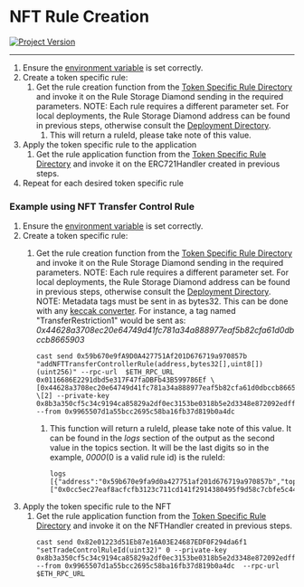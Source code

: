 # NFT Rule Creation
[![Project Version][version-image]][version-url]

---

1.  Ensure the [environment variable][environment-url] is set correctly.
2.  Create a token specific rule:
    1.  Get the rule creation function from the [Token Specific Rule Directory][tokenSpecificRuleDirectory-url] and invoke it on the Rule Storage Diamond sending in the required parameters. NOTE: Each rule requires a different parameter set. For local deployments, the Rule Storage Diamond address can be found in previous steps, otherwise consult the [Deployment Directory][deploymentDirectory-url]. 
        1.  This will return a ruleId, please take note of this value.
3.  Apply the token specific rule to the application
    1.  Get the rule application function from the [Token Specific Rule Directory][tokenSpecificRuleDirectory-url] and invoke it on the ERC721Handler created in previous steps.
4.  Repeat for each desired token specific rule

### Example using NFT Transfer Control Rule
1.  Ensure the [environment variable][environment-url] is set correctly.
2.  Create a token specific rule:
    1.  Get the rule creation function from the [Token Specific Rule Directory][tokenSpecificRuleDirectory-url] and invoke it on the Rule Storage Diamond sending in the required parameters. NOTE: Each rule requires a different parameter set. For local deployments, the Rule Storage Diamond address can be found in previous steps, otherwise consult the [Deployment Directory][deploymentDirectory-url]. NOTE: Metadata tags must be sent in as bytes32. This can be done with any [keccak converter][keccak-url]. For instance, a tag named "TransferRestriction1" would be sent as: _0x44628a3708ec20e64749d41fc781a34a888977eaf5b82cfa61d0dbccb8665903_ 
        ````
        cast send 0x59b670e9fA9D0A427751Af201D676719a970857b "addNFTTransferControllerRule(address,bytes32[],uint8[])(uint256)" --rpc-url  $ETH_RPC_URL 0x0116686E2291dbd5e317F47faDBFb43B599786Ef \[0x44628a3708ec20e64749d41fc781a34a888977eaf5b82cfa61d0dbccb8665903] \[2] --private-key 0x8b3a350cf5c34c9194ca85829a2df0ec3153be0318b5e2d3348e872092edffba --from 0x9965507d1a55bcc2695c58ba16fb37d819b0a4dc 
        ````

        1.  This function will return a ruleId, please take note of this value. It can be found in the _logs_ section of the output as the second value in the topics section. It will be the last digits so in the example, _0000_(0 is a valid rule id) is the ruleId:
            ````
            logs                    [{"address":"0x59b670e9fa9d0a427751af201d676719a970857b","topics":["0x0cc5ec27eaf8acfcfb3123c711cd141f2914380495f9d58c7cbfe5c44bfd5b4e","0x0000000000000000000000000000000000000000000000000000000000000000","0x2702176aef9ea802f11f79f52f4272fdabd0acfdd18fd1bb20466064c90361c6"],"data":"0x000000000000000000000000000000000000000000000000000000006446b336","blockHash":"0x42551b1c37b94e2eec95893d04605b35974afc1a6ed0396d7aa76e4645c82528","blockNumber":"0x25","transactionHash":"0x918fd7efbeba207daa246f25f0d68beda25a762d6403ac146209ae17b2dcda2b","transactionIndex":"0x0","logIndex":"0x0","transactionLogIndex":"0x0","removed":false}]
            ````
3.  Apply the token specific rule to the NFT
    1.  Get the rule application function from the [Token Specific Rule Directory][tokenSpecificRuleDirectory-url] and invoke it on the NFTHandler created in previous steps.
        ````
        cast send 0x82e01223d51Eb87e16A03E24687EDF0F294da6f1 "setTradeControlRuleId(uint32)" 0 --private-key 0x8b3a350cf5c34c9194ca85829a2df0ec3153be0318b5e2d3348e872092edffba --from 0x9965507d1a55bcc2695c58ba16fb37d819b0a4dc  --rpc-url  $ETH_RPC_URL 
        ````
<!-- These are the body links -->
[deploymentDirectory-url]: ./DEPLOYMENT-DIRECTORY.md
[tokenSpecificRuleDirectory-url]: ../rules/TOKENSPECIFICRULEDIRECTORY.md
[environment-url]: ./SET-ENVIRONMENT.md
[keccak-url]: https://keccak-256.4tools.net


<!-- These are the header links -->
[version-image]: https://img.shields.io/badge/Version-1.0.0-brightgreen?style=for-the-badge&logo=appveyor
[version-url]: https://github.com/thrackle-io/Tron